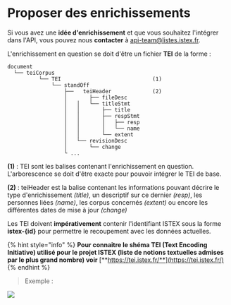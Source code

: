 # Proposer des enrichissements

Si vous avez une **idée d'enrichissement** et que vous souhaitez l'intégrer dans l'API, vous pouvez nous **contacter** à [api-team@listes.istex.fr](mailto:api-team@listes.istex.fr).

L'enrichissement en question se doit d'être un fichier **TEI** de la forme :

```text
document
  └── teiCorpus
          └── TEI                             (1)
              └── standOff
                  ├──   teiHeader             (2)
                  │       ├── fileDesc
                  │   │   └── titleStmt
                  │   │       ├── title
                  │   │       ├── respStmt
                  │   │       │   ├── resp
                  │   │       │   └── name
                  │   │       └── extent
                  │   └── revisionDesc
                  │       └── change
                  └ ...
```

**\(1\)** : TEI sont les balises contenant l'enrichissement en question. L'arborescence se doit d'être exacte pour pouvoir intégrer le TEI de base.

**\(2\)** : teiHeader est la balise contenant les informations pouvant décrire le type d'enrichissement _\(title\)_, un descriptif sur ce dernier _\(resp\)_, les personnes liées _\(name\)_, les corpus concernés _\(extent\)_ ou encore les différentes dates de mise à jour _\(change\)_

Les TEI doivent **impérativement** contenir l'identifiant ISTEX sous la forme **istex-{id}** pour permettre le recoupement avec les données actuelles.

{% hint style="info" %}
**Pour connaitre le shéma TEI \(Text Encoding Initiative\) utilisé pour le projet ISTEX \(liste de notions textuelles admises par le plus grand nombre\) voir** [**https://tei.istex.fr/**](https://tei.istex.fr/)
{% endhint %}

> Exemple :

![](../../.gitbook/assets/teienrich.png)

